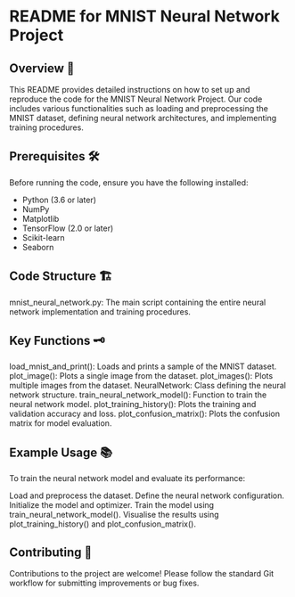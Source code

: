 # README for MNIST Neural Network Project

## Overview 📖
This README provides detailed instructions on how to set up and reproduce the code for the MNIST Neural Network Project.
Our code includes various functionalities such as loading and preprocessing the MNIST dataset, defining neural network architectures, and implementing training procedures.

## Prerequisites 🛠️
Before running the code, ensure you have the following installed:
- Python (3.6 or later)
- NumPy
- Matplotlib
- TensorFlow (2.0 or later)
- Scikit-learn
- Seaborn

## Code Structure 🏗️
mnist_neural_network.py: The main script containing the entire neural network implementation and training procedures.

## Key Functions 🗝️
load_mnist_and_print(): Loads and prints a sample of the MNIST dataset.
plot_image(): Plots a single image from the dataset.
plot_images(): Plots multiple images from the dataset.
NeuralNetwork: Class defining the neural network structure.
train_neural_network_model(): Function to train the neural network model.
plot_training_history(): Plots the training and validation accuracy and loss.
plot_confusion_matrix(): Plots the confusion matrix for model evaluation.

## Example Usage 📚
To train the neural network model and evaluate its performance:

Load and preprocess the dataset.
Define the neural network configuration.
Initialize the model and optimizer.
Train the model using train_neural_network_model().
Visualise the results using plot_training_history() and plot_confusion_matrix().

## Contributing 🤝
Contributions to the project are welcome! Please follow the standard Git workflow for submitting improvements or bug fixes.
